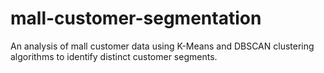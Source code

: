 # mall-customer-segmentation
An analysis of mall customer data using K-Means and DBSCAN clustering algorithms to identify distinct customer segments.
